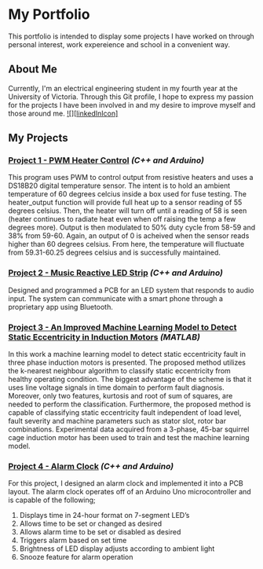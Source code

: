 # My Portfolio
This portfolio is intended to display some projects I have worked on through personal interest, work expereience and school in a convenient way.
## About Me
Currently, I'm an electrical engineering student in my fourth year at the University of Victoria. Through this Git profile, I hope to express my passion for the projects I have been involved in and my desire to improve myself and those around me.
[![][linkedInIcon]](https://www.linkedin.com/in/bjvoss/)
## My Projects
### [Project 1 - PWM Heater Control](https://github.com/brandenjvoss/PWM_heater_control) *(C++ and Arduino)*
This program uses PWM to control output from resistive heaters and uses a DS18B20 digital temperature sensor. The intent is to hold an ambient temperature of 60 degrees celcius inside a box used for fuse testing. The heater_output function will provide full heat up to a sensor reading of 55 degrees celsius. Then, the heater will turn off until a reading of 58 is seen (heater continues to radiate heat even when off raising the temp a few degrees more). Output is then modulated to 50% duty cycle from 58-59 and 38% from 59-60. Again, an output of 0 is acheived when the sensor reads higher than 60 degrees celsius. From here, the temperature will fluctuate from 59.31-60.25 degrees celsius and is successfully maintained.
### [Project 2 - Music Reactive LED Strip](https://github.com/brandenjvoss/music_reactive_LED_strip) *(C++ and Arduino)*
Designed and programmed a PCB for an LED system that responds to audio input. The system can communicate with a smart phone through a proprietary app using Bluetooth.
### [Project 3 - An Improved Machine Learning Model to Detect Static Eccentricity in Induction Motors](https://github.com/brandenjvoss/Electric_motor_fault_detection) *(MATLAB)*
In this work a machine learning model to detect static eccentricity fault in three phase induction motors is presented. The proposed method utilizes the k-nearest neighbour algorithm to classify static eccentricity from healthy operating condition. The biggest advantage of the scheme is that it uses line voltage signals in time domain to perform fault diagnosis. Moreover, only two features, kurtosis and root of sum of squares, are needed to perform the classification. Furthermore, the proposed method is capable of classifying static eccentricity fault independent of load level, fault severity and machine parameters such as stator slot, rotor bar combinations. Experimental data acquired from a 3-phase, 45-bar squirrel cage induction motor has been used to train and test the machine learning model.
### [Project 4 - Alarm Clock](https://github.com/brandenjvoss/alarm_clock) *(C++ and Arduino)*
For this project, I designed an alarm clock and implemented it into a PCB layout. The alarm clock operates off of an Arduino Uno microcontroller and is capable of the following;
  1.	Displays time in 24-hour format on 7-segment LED’s
  2.	Allows time to be set or changed as desired
  3.	Allows alarm time to be set or disabled as desired
  4.	Triggers alarm based on set time
  5.	Brightness of LED display adjusts according to ambient light
  6.	Snooze feature for alarm operation

<!--
**brandenjvoss/brandenjvoss** is a ✨ _special_ ✨ repository because its `README.md` (this file) appears on your GitHub profile.

Here are some ideas to get you started:

- 🔭 I’m currently working on ...
- 🌱 I’m currently learning ...
- 👯 I’m looking to collaborate on ...
- 🤔 I’m looking for help with ...
- 💬 Ask me about ...
- 📫 How to reach me: ...
- 😄 Pronouns: ...
- ⚡ Fun fact: ...
-->

